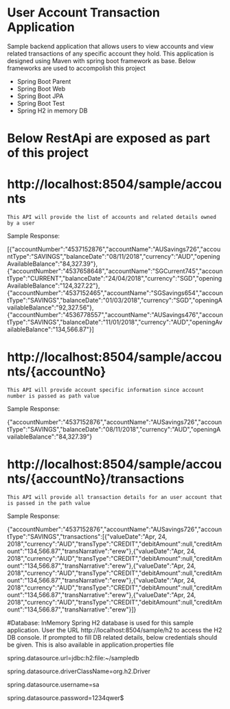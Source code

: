 # User Account Transaction Application
Sample backend application that allows users to view accounts and view related transactions of any specific account they hold. This application is designed using Maven with spring boot framework as base. Below frameworks are used to accompolish this project
* Spring Boot Parent
* Spring Boot Web
* Spring Boot JPA
* Spring Boot Test
* Spring H2 in memory DB

# Below RestApi are exposed as part of this project
# http://localhost:8504/sample/accounts
	This API will provide the list of accounts and related details owned by a user
	
Sample Response:

[{"accountNumber":"4537152876","accountName":"AUSavings726","accountType":"SAVINGS","balanceDate":"08/11/2018","currency":"AUD","openingAvailableBalance":"84,327.39"},{"accountNumber":"4537658648","accountName":"SGCurrent745","accountType":"CURRENT","balanceDate":"24/04/2018","currency":"SGD","openingAvailableBalance":"124,327.22"},{"accountNumber":"4537152465","accountName":"SGSavings654","accountType":"SAVINGS","balanceDate":"01/03/2018","currency":"SGD","openingAvailableBalance":"92,327.56"},{"accountNumber":"4536778557","accountName":"AUSavings476","accountType":"SAVINGS","balanceDate":"11/01/2018","currency":"AUD","openingAvailableBalance":"134,566.87"}]

# http://localhost:8504/sample/accounts/{accountNo}
	This API will provide account specific information since account number is passed as path value
	
Sample Response:

{"accountNumber":"4537152876","accountName":"AUSavings726","accountType":"SAVINGS","balanceDate":"08/11/2018","currency":"AUD","openingAvailableBalance":"84,327.39"}	

# http://localhost:8504/sample/accounts/{accountNo}/transactions
	This API will provide all transaction details for an user account that is passed in the path value
	
Sample Response:

{"accountNumber":"4537152876","accountName":"AUSavings726","accountType":"SAVINGS","transactions":[{"valueDate":"Apr, 24, 2018","currency":"AUD","transType":"CREDIT","debitAmount":null,"creditAmount":"134,566.87","transNarrative":"erew"},{"valueDate":"Apr, 24, 2018","currency":"AUD","transType":"CREDIT","debitAmount":null,"creditAmount":"134,566.87","transNarrative":"erew"},{"valueDate":"Apr, 24, 2018","currency":"AUD","transType":"CREDIT","debitAmount":null,"creditAmount":"134,566.87","transNarrative":"erew"},{"valueDate":"Apr, 24, 2018","currency":"AUD","transType":"CREDIT","debitAmount":null,"creditAmount":"134,566.87","transNarrative":"erew"},{"valueDate":"Apr, 24, 2018","currency":"AUD","transType":"CREDIT","debitAmount":null,"creditAmount":"134,566.87","transNarrative":"erew"}]}

#Database:
	InMemory Spring H2 database is used for this sample application. User the URL http://localhost:8504/sample/h2 to access the H2 DB console. If prompted to fill DB related details, below credentials should be given. This is also available in application.properties file
	
spring.datasource.url=jdbc:h2:file:~/sampledb

spring.datasource.driverClassName=org.h2.Driver

spring.datasource.username=sa

spring.datasource.password=1234qwer$ 


 
